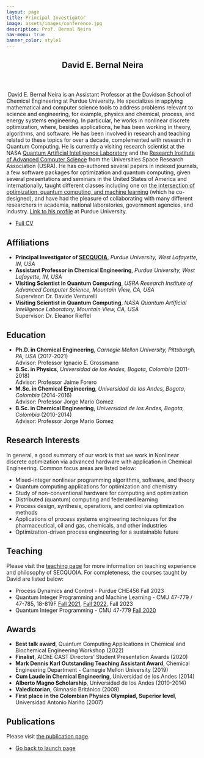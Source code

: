 ```yaml
---
layout: page
title: Principal Investigator
image: assets/images/conference.jpg
description: Prof. Bernal Neira
nav-menu: true
banner_color: style1
---
```


<section id="profile">
	<div class="inner">
        <header class="major">
			<h2>David E. Bernal Neira</h2>
		</header>
		<p><span class="image left"><img src="{% link assets/images/profile.png %}" alt="" /></span> David E. Bernal Neira is an Assistant Professor at the Davidson School of Chemical Engineering at Purdue University. He specializes in applying mathematical and computer science tools to address problems relevant to science and engineering, for example, physics and chemical, process, and energy systems engineering. In particular, he works in nonlinear discrete optimization, where, besides applications, he has been working in theory, algorithms, and software. He has been involved in research and teaching related to these topics for over a decade, complemented with research in Quantum Computing. He is currently a visiting research scientist at the NASA <a href="https://www.nasa.gov/content/nasa-quantum-artificial-intelligence-laboratory-quail">Quantum Artificial Intelligence Laboratory</a> and the <a href="https://riacs.usra.edu/">Research Institute of Advanced Computer Science</a> from the Universities Space Research Association (USRA). He has co-authored several papers in indexed journals, a few software packages for optimization and quantum computing, given several presentations and seminars in the United States of America and internationally, taught different classes including one on <a href="https://bernalde.github.io/QuIPML22/">the intersection of optimization, quantum computing, and machine learning</a> (which he co-designed), and have had the pleasure of collaborating with many different researchers in academia, national laboratories, government agencies, and industry.
<a href="https://engineering.purdue.edu/ChE/people/ptProfile?resource_id=286478">Link to his profile</a> at Purdue University.
</p>
        <ul class="actions">
			<li><a href="files/cv.html" class="button icon fa-file">Full CV</a></li>
		</ul>
        <h2>Affiliations</h2>
        <ul>
            <li><b>Principal Investigator of <a href="index.html">SECQUOIA</a></b>, <i>Purdue University, West Lafayette, IN, USA</i><br/></li>
            <li><b>Assistant Professor in Chemical Engineering</b>, <i>Purdue University, West Lafayette, IN, USA</i><br/></li>
            <li><b>Visiting Scientist in Quantum Computing</b>, <i>USRA Research Institute of Advanced Computer Science, Mountain View, CA, USA</i><br/>Supervisor: Dr. Davide Venturelli</li>
            <li><b>Visiting Scientist in Quantum Computing</b>, <i>NASA Quantum Artificial Intelligence Laboratory, Mountain View, CA, USA</i><br/>Supervisor: Dr. Eleanor Rieffel</li>
		</ul>
        <h2>Education</h2>
        <ul>
			<li><b>Ph.D. in Chemical Engineering</b>, <i>Carnegie Mellon University, Pittsburgh, PA, USA</i> (2017-2021)<br/>Advisor: Professor Ignacio E. Grossmann</li>
			<li><b>B.Sc. in Physics</b>, <i>Universidad de los Andes, Bogota, Colombia</i> (2011-2018)<br/> Advisor: Professor Jaime Forero</li>
			<li><b>M.Sc. in Chemical Engineering</b>, <i>Universidad de los Andes, Bogota, Colombia</i> (2014-2016)<br/> Advisor: Professor Jorge Mario Gomez</li>
			<li><b>B.Sc. in Chemical Engineering</b>, <i>Universidad de los Andes, Bogota, Colombia</i> (2010-2014)<br/> Advisor: Professor Jorge Mario Gomez</li>
		</ul>
        <h2>Research Interests</h2>
        <!-- <p>Please see <a href="5-research.html">the research page</a> for a detailed overview of the research vision and activities of SECQUOIA.</p> -->
        <p> In general, a good summary of our work is that we work in Nonlinear discrete optimization via advanced hardware with application in Chemical Engineering. Common focus areas are listed below:</p>
        <ul>
            <li>Mixed-integer nonlinear programming algorithms, software, and theory</li>
            <li>Quantum computing applications for optimization and chemistry</li>
            <li>Study of non-conventional hardware for computing and optimization</li>
            <li>Distributed (quantum) computing and federated learning</li>
            <li>Process design, synthesis, operations, and control via optimization methods</li>
            <li>Applications of process systems engineering techniques for the pharmaceutical, oil and gas, chemicals, and other industries</li>
            <li>Optimization-driven process engineering for a sustainable future</li>
            <!-- <li>(<a href="5-research/example.html">example</a>, etc.) -->
		</ul>
        <h2>Teaching</h2>
        <p>Please visit the <a href="7-teaching.html"> teaching page</a> for more information on teaching experience and philosophy of SECQUOIA. For completeness, the courses taught by David are listed below:</p>
        <ul>
            <li>Process Dynamics and Control - Purdue CHE456 Fall 2023</li>
            <li>Quantum Integer Programming and Machine Learning - CMU 47-779 / 47-785, 18-819F <a href="https://bernalde.github.io/QuIPML/">Fall 2021</a>, <a href="https://bernalde.github.io/QuIPML22/">Fall 2022</a>, Fall 2023</li>
            <li>Quantum Integer Programming - CMU 47-779 <a href="https://bernalde.github.io/QuIP/">Fall 2020</a></li>
		</ul>
        <h2>Awards</h2>
        <ul>
            <li><b>Best talk award</b>, Quantum Computing Applications in Chemical and Biochemical Engineering Workshop (2022)</li>
			<li><b>Finalist</b>, AIChE CAST Directors’ Student Presentation Awards (2020)</li>
            <li><b>Mark Dennis Karl Outstanding Teaching Assistant Award</b>, Chemical Engineering Department - Carnegie Mellon University (2019)</li>
            <li><b>Cum Laude in Chemical Engineering</b>, Universidad de los Andes (2014)</li>
            <li><b>Alberto Magno Scholarship</b>, Universidad de los Andes (2010-2014)</li>
            <li><b>Valedictorian</b>, Gimnasio Británico (2009)</li>
            <li><b>First place in the Colombian Physics Olympiad, Superior level</b>, Universidad Antonio Nariño (2007)</li>
		</ul>
        <h2>Publications</h2>
        <p>Please visit <a href="4-publications.html"> the publication page</a>.</p>
        <!-- <h2>Selected Presentations/Seminars</h2>
        <ul>
            TODO
            <li>"TITLE", <i>What, institution</i>, Where (When)</li>
		</ul> -->
	</div>
</section>

<section>
	<div class="inner">
		<ul class="actions">
    		<li><a href="/#launch" class="button icon fa-arrow-left">Go back to launch page</a></li>
		</ul>
	</div>
</section>